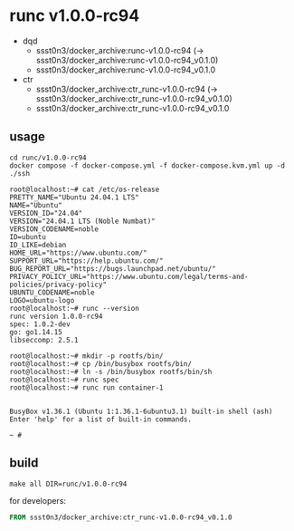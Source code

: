 # runc v1.0.0-rc94

* dqd
    * ssst0n3/docker_archive:runc-v1.0.0-rc94 (-> ssst0n3/docker_archive:runc-v1.0.0-rc94_v0.1.0)
    * ssst0n3/docker_archive:runc-v1.0.0-rc94_v0.1.0
* ctr
    * ssst0n3/docker_archive:ctr_runc-v1.0.0-rc94 (-> ssst0n3/docker_archive:ctr_runc-v1.0.0-rc94_v0.1.0)
    * ssst0n3/docker_archive:ctr_runc-v1.0.0-rc94_v0.1.0

## usage

```shell
cd runc/v1.0.0-rc94
docker compose -f docker-compose.yml -f docker-compose.kvm.yml up -d
./ssh
```

```shell
root@localhost:~# cat /etc/os-release 
PRETTY_NAME="Ubuntu 24.04.1 LTS"
NAME="Ubuntu"
VERSION_ID="24.04"
VERSION="24.04.1 LTS (Noble Numbat)"
VERSION_CODENAME=noble
ID=ubuntu
ID_LIKE=debian
HOME_URL="https://www.ubuntu.com/"
SUPPORT_URL="https://help.ubuntu.com/"
BUG_REPORT_URL="https://bugs.launchpad.net/ubuntu/"
PRIVACY_POLICY_URL="https://www.ubuntu.com/legal/terms-and-policies/privacy-policy"
UBUNTU_CODENAME=noble
LOGO=ubuntu-logo
root@localhost:~# runc --version
runc version 1.0.0-rc94
spec: 1.0.2-dev
go: go1.14.15
libseccomp: 2.5.1
```

```shell
root@localhost:~# mkdir -p rootfs/bin/
root@localhost:~# cp /bin/busybox rootfs/bin/
root@localhost:~# ln -s /bin/busybox rootfs/bin/sh
root@localhost:~# runc spec
root@localhost:~# runc run container-1


BusyBox v1.36.1 (Ubuntu 1:1.36.1-6ubuntu3.1) built-in shell (ash)
Enter 'help' for a list of built-in commands.

~ # 
```

## build

```shell
make all DIR=runc/v1.0.0-rc94
```

for developers:

```dockerfile
FROM ssst0n3/docker_archive:ctr_runc-v1.0.0-rc94_v0.1.0
```